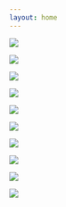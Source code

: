 ```yaml
---
layout: home
---
```



<div id="home-page">

![](https://imgbed.lunars.site/file/1732011715134_IMG_20241119_154009.png)

![](https://imgbed.lunars.site/file/1732013071309_Lofi-Cafe1.png)


![](https://imgbed.lunars.site/file/1732017276667_wall1.jpeg)

![](https://imgbed.lunars.site/file/1732017281909_wall2.jpeg)

![](https://imgbed.lunars.site/file/1732018693220_rw.png)

![](https://imgbed.lunars.site/file/1732018731993_IMG_5766.JPG)

![](https://imgbed.lunars.site/file/1732018836438_1729857384017.jpg)

![](https://imgbed.lunars.site/file/1732019286756_wall4.jpeg)

![](https://imgbed.lunars.site/file/1732019276853_wl.jpg)

![](https://imgbed.lunars.site/file/1732019278828_wall3.jpeg)
</div>
